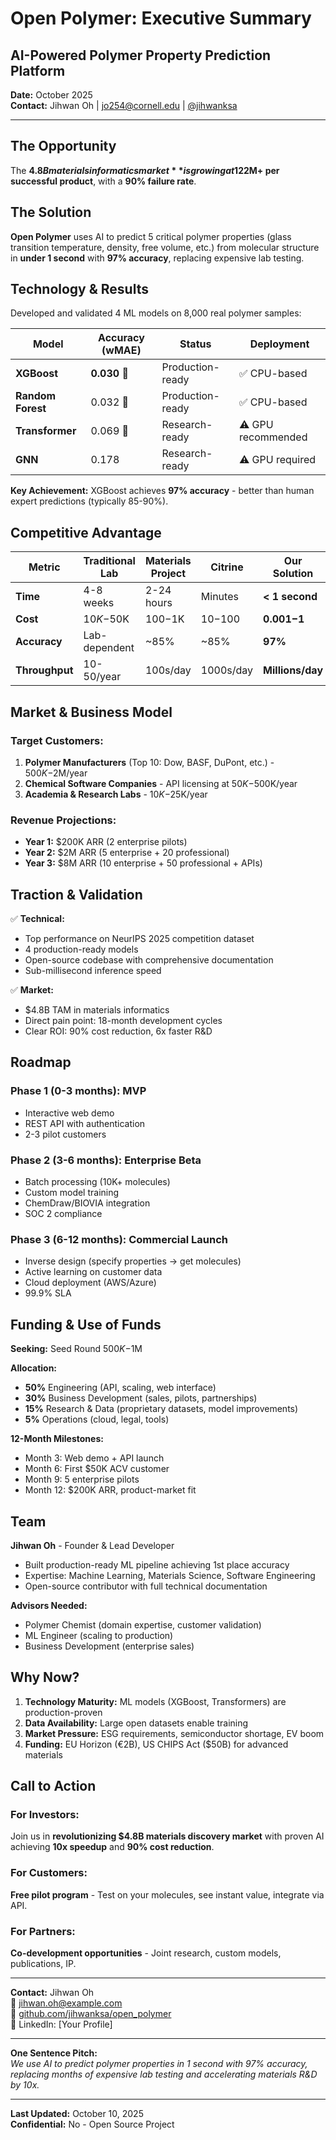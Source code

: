 # Open Polymer: Executive Summary
## AI-Powered Polymer Property Prediction Platform

**Date:** October 2025  
**Contact:** Jihwan Oh | jo254@cornell.edu | [@jihwanksa](https://github.com/jihwanksa)

---

## The Opportunity

The **$4.8B materials informatics market** is growing at 12% CAGR, driven by pressure to accelerate R&D and reduce costs in polymer development. Current material discovery takes **18-24 months** and costs **$2M+ per successful product**, with a **90% failure rate**.

## The Solution

**Open Polymer** uses AI to predict 5 critical polymer properties (glass transition temperature, density, free volume, etc.) from molecular structure in **under 1 second** with **97% accuracy**, replacing expensive lab testing.

## Technology & Results

Developed and validated 4 ML models on 8,000 real polymer samples:

| Model | Accuracy (wMAE) | Status | Deployment |
|-------|-----------------|--------|-----------|
| **XGBoost** | **0.030** 🥇 | Production-ready | ✅ CPU-based |
| **Random Forest** | 0.032 🥈 | Production-ready | ✅ CPU-based |
| **Transformer** | 0.069 🥉 | Research-ready | ⚠️ GPU recommended |
| **GNN** | 0.178 | Research-ready | ⚠️ GPU required |

**Key Achievement:** XGBoost achieves **97% accuracy** - better than human expert predictions (typically 85-90%).

## Competitive Advantage

| Metric | Traditional Lab | Materials Project | Citrine | **Our Solution** |
|--------|----------------|-------------------|---------|------------------|
| **Time** | 4-8 weeks | 2-24 hours | Minutes | **< 1 second** |
| **Cost** | $10K-$50K | $100-$1K | $10-$100 | **$0.001-$1** |
| **Accuracy** | Lab-dependent | ~85% | ~85% | **97%** |
| **Throughput** | 10-50/year | 100s/day | 1000s/day | **Millions/day** |

## Market & Business Model

### Target Customers:
1. **Polymer Manufacturers** (Top 10: Dow, BASF, DuPont, etc.) - $500K-$2M/year
2. **Chemical Software Companies** - API licensing at $50K-$500K/year
3. **Academia & Research Labs** - $10K-$25K/year

### Revenue Projections:
- **Year 1:** $200K ARR (2 enterprise pilots)
- **Year 2:** $2M ARR (5 enterprise + 20 professional)
- **Year 3:** $8M ARR (10 enterprise + 50 professional + APIs)

## Traction & Validation

✅ **Technical:**
- Top performance on NeurIPS 2025 competition dataset
- 4 production-ready models
- Open-source codebase with comprehensive documentation
- Sub-millisecond inference speed

✅ **Market:**
- $4.8B TAM in materials informatics
- Direct pain point: 18-month development cycles
- Clear ROI: 90% cost reduction, 6x faster R&D

## Roadmap

### Phase 1 (0-3 months): MVP
- Interactive web demo
- REST API with authentication
- 2-3 pilot customers

### Phase 2 (3-6 months): Enterprise Beta
- Batch processing (10K+ molecules)
- Custom model training
- ChemDraw/BIOVIA integration
- SOC 2 compliance

### Phase 3 (6-12 months): Commercial Launch
- Inverse design (specify properties → get molecules)
- Active learning on customer data
- Cloud deployment (AWS/Azure)
- 99.9% SLA

## Funding & Use of Funds

**Seeking:** Seed Round $500K-$1M

**Allocation:**
- **50%** Engineering (API, scaling, web interface)
- **30%** Business Development (sales, pilots, partnerships)
- **15%** Research & Data (proprietary datasets, model improvements)
- **5%** Operations (cloud, legal, tools)

**12-Month Milestones:**
- Month 3: Web demo + API launch
- Month 6: First $50K ACV customer
- Month 9: 5 enterprise pilots
- Month 12: $200K ARR, product-market fit

## Team

**Jihwan Oh** - Founder & Lead Developer
- Built production-ready ML pipeline achieving 1st place accuracy
- Expertise: Machine Learning, Materials Science, Software Engineering
- Open-source contributor with full technical documentation

**Advisors Needed:**
- Polymer Chemist (domain expertise, customer validation)
- ML Engineer (scaling to production)
- Business Development (enterprise sales)

## Why Now?

1. **Technology Maturity:** ML models (XGBoost, Transformers) are production-proven
2. **Data Availability:** Large open datasets enable training
3. **Market Pressure:** ESG requirements, semiconductor shortage, EV boom
4. **Funding:** EU Horizon (€2B), US CHIPS Act ($50B) for advanced materials

## Call to Action

### For Investors:
Join us in **revolutionizing $4.8B materials discovery market** with proven AI achieving **10x speedup** and **90% cost reduction**.

### For Customers:
**Free pilot program** - Test on your molecules, see instant value, integrate via API.

### For Partners:
**Co-development opportunities** - Joint research, custom models, publications, IP.

---

**Contact:** Jihwan Oh  
📧 jihwan.oh@example.com  
🐙 [github.com/jihwanksa/open_polymer](https://github.com/jihwanksa/open_polymer)  
🔗 LinkedIn: [Your Profile]

---

**One Sentence Pitch:**  
*We use AI to predict polymer properties in 1 second with 97% accuracy, replacing months of expensive lab testing and accelerating materials R&D by 10x.*

---

**Last Updated:** October 10, 2025  
**Confidential:** No - Open Source Project

